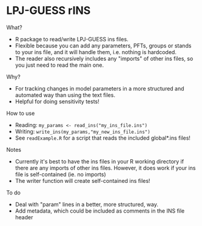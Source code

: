 # LPJ-GUESS rINS

What?
- R package to read/write LPJ-GUESS ins files.
- Flexible because you can add any parameters, PFTs, groups or stands to your ins file, and it will handle them, i.e. nothing is hardcoded.
- The reader also recursively includes any "imports" of other ins files, so you just need to read the main one.

Why?
- For tracking changes in model parameters in a more structured and automated way than using the text files.
- Helpful for doing sensitivity tests!

How to use
- Reading: `my_params <- read_ins("my_ins_file.ins")`
- Writing: `write_ins(my_params,"my_new_ins_file.ins")`
- See `readExample.R` for a script that reads the included global\*.ins files!

Notes
- Currently it's best to have the ins files in your R working directory if there are any imports of other ins files. However, it does work if your ins file is self-contained (ie. no imports)
- The writer function will create self-contained ins files!

To do
- Deal with "param" lines in a better, more structured, way.
- Add metadata, which could be included as comments in the INS file header
